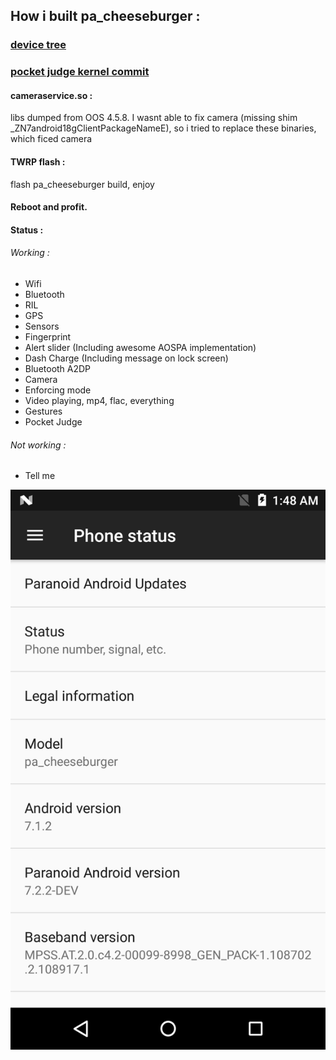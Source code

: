 ## How i built pa_cheeseburger :

### [device tree](https://github.com/dekefake/android_device_oneplus_cheeseburger)
### [pocket judge kernel commit](https://github.com/dekefake/android_kernel_oneplus_msm8998/commit/e16f9b2c39b0d6b0e173c0193b2fb5f6c157bb80)


#### cameraservice.so :
libs dumped from OOS 4.5.8. I wasnt able to fix camera (missing shim _ZN7android18gClientPackageNameE), so i tried to replace these binaries, which ficed camera


#### TWRP flash :
flash pa_cheeseburger build, enjoy

#### Reboot and profit.

#### Status :
###### Working :
* Wifi
* Bluetooth
* RIL
* GPS
* Sensors
* Fingerprint
* Alert slider (Including awesome AOSPA implementation)
* Dash Charge (Including message on lock screen)
* Bluetooth A2DP
* Camera
* Enforcing mode
* Video playing, mp4, flac, everything
* Gestures
* Pocket Judge

###### Not working :
* Tell me

![About Phone](https://raw.githubusercontent.com/dekefake/vendor_pa-cheeseburger/master/about.png)



